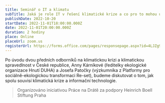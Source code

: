 ```yaml
---
title: Seminář o IT a klimatu
subTitle: Jaká je role IT v řešení klimatické krize a co pro to mohou udělat zaměstnanci a zaměstnankyně?
publishDate: 2022-10-20
startDate: 2022-11-01T18:00:00.000Z
date: 2022-11-01T20:00:00.000Z
duration: 2 hodiny
place: Online
placeUrl: zoom.us
registerUrl: https://forms.office.com/pages/responsepage.aspx?id=4LJZg9auY0CssXj57_7NCpF7Rn6hFQJOmZ4Z5I1XnTNUNjRMR1BSUkJMMkdDWjc5VEtJTENIR0VWMS4u&fbclid=IwAR2nyZxQkIZoQW5BMwn6Y038Twe3LmjYGLD4oUI716BRGyAAg4eeB0ZksFU
---
```

Po úvodu dvou předních odborníků na klimatickou krizi a klimatickou spravedlnost
v České republice, Anny Kárníkové (ředitelky ekologické organizace Hnutí DUHA)
a Josefa Patočky (výzkumníka z Platformy pro sociálně-ekologickou transformaci Re-set),
budeme diskutovat o tom, jak spolu souvisí klimatická krize a informační technologie.

> Organizováno iniciativou Práce na Drátě za podpory Heinrich Boell Stiftung Praha
